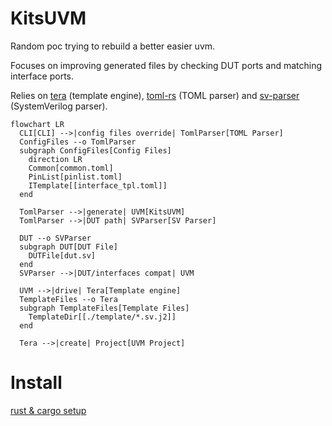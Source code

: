 # KitsUVM

Random poc trying to rebuild a better easier uvm.

Focuses on improving generated files by checking DUT ports and matching interface ports.

Relies on [tera](https://github.com/Keats/tera) (template engine), [toml-rs](https://github.com/toml-rs/toml) (TOML parser) and [sv-parser](https://github.com/dalance/sv-parser) (SystemVerilog parser).

```mermaid
flowchart LR
  CLI[CLI] -->|config files override| TomlParser[TOML Parser]
  ConfigFiles --o TomlParser
  subgraph ConfigFiles[Config Files]
    direction LR
    Common[common.toml]
    PinList[pinlist.toml]
    ITemplate[[interface_tpl.toml]]
  end

  TomlParser -->|generate| UVM[KitsUVM]
  TomlParser -->|DUT path| SVParser[SV Parser]

  DUT --o SVParser
  subgraph DUT[DUT File]
    DUTFile[dut.sv]
  end
  SVParser -->|DUT/interfaces compat| UVM

  UVM -->|drive| Tera[Template engine]
  TemplateFiles --o Tera
  subgraph TemplateFiles[Template Files]
    TemplateDir[[./template/*.sv.j2]]
  end

  Tera -->|create| Project[UVM Project]
```

# Install

[rust & cargo setup](https://www.rust-lang.org/learn/get-started)
